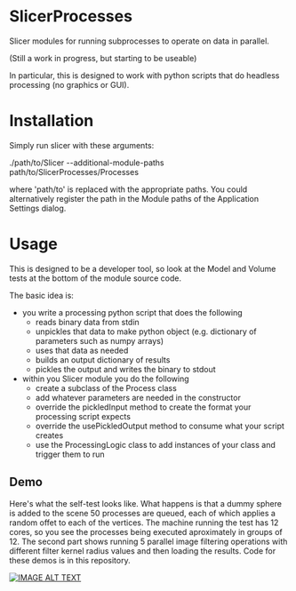 # SlicerProcesses

Slicer modules for running subprocesses to operate on data in parallel.

(Still a work in progress, but starting to be useable)

In particular, this is designed to work with python scripts that do headless processing
(no graphics or GUI).

Installation
============

Simply run slicer with these arguments:

 ./path/to/Slicer --additional-module-paths path/to/SlicerProcesses/Processes

where 'path/to' is replaced with the appropriate paths.  You could alternatively
register the path in the Module paths of the Application Settings dialog.

Usage
=====

This is designed to be a developer tool, so look at the Model and Volume tests
at the bottom of the module source code.

The basic idea is:
* you write a processing python script that does the following
    * reads binary data from stdin
    * unpickles that data to make python object (e.g. dictionary of parameters such as numpy arrays)
    * uses that data as needed
    * builds an output dictionary of results
    * pickles the output and writes the binary to stdout
* within you Slicer module you do the following
    * create a subclass of the Process class
    * add whatever parameters are needed in the constructor
    * override the pickledInput method to create the format your processing script expects
    * override the usePickledOutput method to consume what your script creates
    * use the ProcessingLogic class to add instances of your class and trigger them to run
    
## Demo

Here's what the self-test looks like.  What happens is that a dummy sphere is added to the scene 50 processes are queued, each of which applies a random offet to each of the vertices.  The machine running the test has 12 cores, so you see the processes being executed aproximately in groups of 12.  The second part shows running 5 parallel image filtering operations with different filter kernel radius values and then loading the results.  Code for these demos is in this repository.
    
[![IMAGE ALT TEXT](http://img.youtube.com/vi/lo804cRDmpQ/0.jpg)](http://www.youtube.com/watch?v=lo804cRDmpQ "What the self test looks like")
